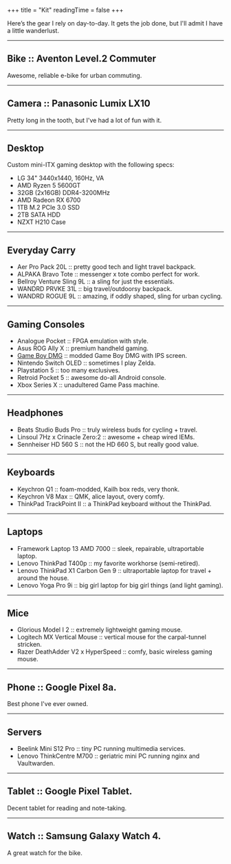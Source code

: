 +++
title = "Kit"
readingTime = false
+++

Here’s the gear I rely on day-to-day. It gets the job done, but I'll admit I have a little wanderlust.

---

## Bike :: Aventon Level.2 Commuter

Awesome, reliable e-bike for urban commuting.

---

## Camera :: Panasonic Lumix LX10

Pretty long in the tooth, but I've had a lot of fun with it.

---

## Desktop

Custom mini-ITX gaming desktop with the following specs:

- LG 34" 3440x1440, 160Hz, VA
- AMD Ryzen 5 5600GT
- 32GB (2x16GB) DDR4-3200MHz
- AMD Radeon RX 6700
- 1TB M.2 PCIe 3.0 SSD
- 2TB SATA HDD
- NZXT H210 Case

---

## Everyday Carry

- Aer Pro Pack 20L :: pretty good tech and light travel backpack.
- ALPAKA Bravo Tote :: messenger x tote combo perfect for work.
- Bellroy Venture Sling 9L :: a sling for just the essentials.
- WANDRD PRVKE 31L :: big travel/outdoorsy backpack.
- WANDRD ROGUE 9L :: amazing, if oddly shaped, sling for urban cycling.

---

## Gaming Consoles

- Analogue Pocket :: FPGA emulation with style.
- Asus ROG Ally X :: premium handheld gaming.
- [Game Boy DMG](blog/2022-08-26-my_gameboy_dmg/) :: modded Game Boy DMG with IPS screen.
- Nintendo Switch OLED :: sometimes I play Zelda.
- Playstation 5 :: too many exclusives.
- Retroid Pocket 5 :: awesome do-all Android console.
- Xbox Series X :: unadultered Game Pass machine.

---

## Headphones

- Beats Studio Buds Pro :: truly wireless buds for cycling + travel.
- Linsoul 7Hz x Crinacle Zero:2 :: awesome + cheap wired IEMs.
- Sennheiser HD 560 S :: not the HD 660 S, but really good value.

---

## Keyboards

- Keychron Q1 :: foam-modded, Kailh box reds, very thonk.
- Keychron V8 Max :: QMK, alice layout, overy comfy.
- ThinkPad TrackPoint II :: a ThinkPad keyboard without the ThinkPad.

---

## Laptops

- Framework Laptop 13 AMD 7000 :: sleek, repairable, ultraportable laptop.
- Lenovo ThinkPad T400p :: my favorite workhorse (semi-retired).
- Lenovo ThinkPad X1 Carbon Gen 9 :: ultraportable laptop for travel + around the house.
- Lenovo Yoga Pro 9i :: big girl laptop for big girl things (and light gaming).

---

## Mice

- Glorious Model I 2 :: extremely lightweight gaming mouse.
- Logitech MX Vertical Mouse :: vertical mouse for the carpal-tunnel stricken.
- Razer DeathAdder V2 x HyperSpeed :: comfy, basic wireless gaming mouse.

---

## Phone :: Google Pixel 8a.

Best phone I've ever owned.

---

## Servers

- Beelink Mini S12 Pro :: tiny PC running multimedia services.
- Lenovo ThinkCentre M700 :: geriatric mini PC running nginx and Vaultwarden.

---

## Tablet :: Google Pixel Tablet.

Decent tablet for reading and note-taking.

---

## Watch :: Samsung Galaxy Watch 4.

A great watch for the bike.
